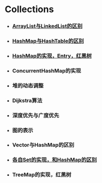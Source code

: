 # Collections

* ### [ArrayList与LinkedList的区别](/Collections实现/ArrayList与LinkedList的区别.md)
* ### [HashMap与HashTable的区别](/Collections实现/HashMap与HashTable的区别.md)
* ### [HashMap的实现，Entry，红黑树](/Collections实现/HashMap的实现，Entry，红黑树.md)
* ### ConcurrentHashMap的实现
* ### 堆的动态调整
* ### Dijkstra算法
* ### 深度优先与广度优先
* ### 图的表示
* ### Vector与HashMap的区别
* ### [各自Set的实现，和HashMap的区别](/Collections实现/HashSet的实现，和HashMap的区别.md)
* ### TreeMap的实现，红黑树




